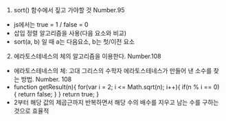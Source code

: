 1. sort() 함수에서 짚고 가야할 것 Number.95

- js에서는 true = 1 / false = 0
- 삽입 정렬 알고리즘을 사용(다음 요소와 비교)
- sort(a, b) 일 때 a는 다음요소, b는 첫/이전 요소

2. 에라토스테네스의 체의 알고리즘을 이용한다. Number.108

- 에라토스테네스의 체: 고대 그리스의 수학자 에라토스테네스가 만들어 낸 소수를 찾는 방법. Number. 108
- function getResult(n){
    for(var i = 2; i <= Math.sqrt(n); i++){
        if(n % i == 0){
            return false;
        }
    }
    return true;
}
- 2부터 해당 값의 제곱근까지 반복하면서 해당 수의 배수를 지우고 남는 수를 구하는 것으로 효율적
